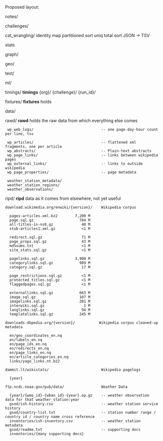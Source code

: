 
Proposed layout:



notes/

challenges/

  cat_wrangling/
    identity map
    partitioned sort
    uniq
    total sort
    JSON -> TSV
    
  stats

  graph/
  
  geo/
  
  text/
  
  ml/
    

timings/                                        **timings** 
  {org}/
    {challenge}/
      {run_id}/

fixtures/                                       **fixtures** holds

data/
    
  rawd/                                         **rawd** holds the raw data from which everything else comes
  
     wp_web_logs/                               -- one page-day-hour count per line, tsv
    
     wp_articles/                               -- flattened xml fragments, one per article
     wp_abstracts/                              -- Plain-text abstracts
     wp_page_links/                             -- links between wikipedia pages
     wp_external_links/                         -- links to outside wikipedia
     wp_page_properties/                        -- page metadata
    
     weather_station_metadata/
     weather_station_regions/
     weather_observations/

  ripd/                                         **ripd** data as it comes from elsewhere, not yet useful

    download.wikimedia.org/enwiki/{version}/    Wikipedia corpus

      pages-articles.xml.bz2    	7,200 M
      page.sql.gz               	  784 M  
      all-titles-in-ns0.gz      	   48 M	
      stub-articles1.xml.gz    	       <1 M  
                                           
      redirect.sql.gz           	   71 M	
      page_props.sql.gz         	   43 M	
      md5sums.txt               	   <1 M
      site_stats.sql.gz         	   <1 M
                                           
      pagelinks.sql.gz          	3,900 M   	
      categorylinks.sql.gz      	  989 M  
      category.sql.gz           	   17 M	
  
      page_restrictions.sql.gz  	   <1 M
      protected_titles.sql.gz   	   <1 M
      flaggedpages.sql.gz       	   <1 M

      externallinks.sql.gz            663 M
      image.sql.gz                    107 M
      imagelinks.sql.gz               201 M
      interwiki.sql.gz                  1 M
      langlinks.sql.gz                 94 M 
      templatelinks.sql.gz            245 M

    downloads.dbpedia.org/{version}/           Wikipedia corpus cleaned-up metadata
    
      en/geo_coordinates_en.nq
      en/labels_en.nq
      en/page_ids_en.nq
      en/redirects_en.nq
      en/page_links_en.nq
      en/article_categories_en.nq
      links/yago_links.nt.bz2
      
    dammit.lt/wikistats/                        Wikipedia pagelogs
    
      {year}
      
    ftp.ncdc.noaa.gov/pub/data/                 Weather Data
    
      {year}/{wmo_id}-{wban_id}-{year}.op.gz    -- weather observation data for that weather_station:year
      gsod/ish-history.csv                      -- weather station service history
      gsod/country-list.txt                     -- station number range / country id / country name cross reference
      inventories/ish-inventory.csv             -- weather station metadata
      gsod/readme.txt                           -- supporting docs
      inventories/{many supporting docs}
